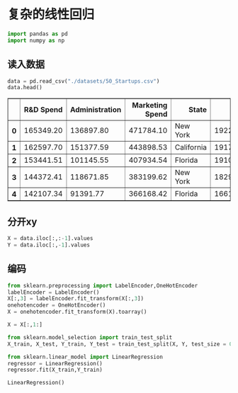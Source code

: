 # 复杂的线性回归





```python
import pandas as pd
import numpy as np
```

## 读入数据


```python
data = pd.read_csv("./datasets/50_Startups.csv")
data.head()
```




<div>
<style scoped>
    .dataframe tbody tr th:only-of-type {
        vertical-align: middle;
    }


    .dataframe tbody tr th {
        vertical-align: top;
    }
    
    .dataframe thead th {
        text-align: right;
    }

</style>

<table border="1" class="dataframe">
  <thead>
    <tr style="text-align: right;">
      <th></th>
      <th>R&amp;D Spend</th>
      <th>Administration</th>
      <th>Marketing Spend</th>
      <th>State</th>
      <th>Profit</th>
    </tr>
  </thead>
  <tbody>
    <tr>
      <th>0</th>
      <td>165349.20</td>
      <td>136897.80</td>
      <td>471784.10</td>
      <td>New York</td>
      <td>192261.83</td>
    </tr>
    <tr>
      <th>1</th>
      <td>162597.70</td>
      <td>151377.59</td>
      <td>443898.53</td>
      <td>California</td>
      <td>191792.06</td>
    </tr>
    <tr>
      <th>2</th>
      <td>153441.51</td>
      <td>101145.55</td>
      <td>407934.54</td>
      <td>Florida</td>
      <td>191050.39</td>
    </tr>
    <tr>
      <th>3</th>
      <td>144372.41</td>
      <td>118671.85</td>
      <td>383199.62</td>
      <td>New York</td>
      <td>182901.99</td>
    </tr>
    <tr>
      <th>4</th>
      <td>142107.34</td>
      <td>91391.77</td>
      <td>366168.42</td>
      <td>Florida</td>
      <td>166187.94</td>
    </tr>
  </tbody>
</table>

</div>



## 分开xy


```python
X = data.iloc[:,:-1].values
Y = data.iloc[:,-1].values
```

## 编码


```python
from sklearn.preprocessing import LabelEncoder,OneHotEncoder
labelEncoder = LabelEncoder()
X[:,3] = labelEncoder.fit_transform(X[:,3])
onehotencoder = OneHotEncoder()
X = onehotencoder.fit_transform(X).toarray()
```


```python
X = X[:,1:]
```


```python
from sklearn.model_selection import train_test_split
X_train, X_test, Y_train, Y_test = train_test_split(X, Y, test_size = 0.2, random_state = 0)
```


```python
from sklearn.linear_model import LinearRegression
regressor = LinearRegression()
regressor.fit(X_train,Y_train)
```




    LinearRegression()
